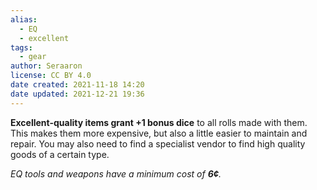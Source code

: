 ```yaml
---
alias:
  - EQ
  - excellent
tags:
  - gear
author: Seraaron
license: CC BY 4.0
date created: 2021-11-18 14:20
date updated: 2021-12-21 19:36
---
```


**Excellent-quality items grant +1 bonus dice** to all rolls made with them. This makes them more expensive, but also a little easier to maintain and repair. You may also need to find a specialist vendor to find high quality goods of a certain type.

_EQ tools and weapons have a minimum cost of **6¢**._
